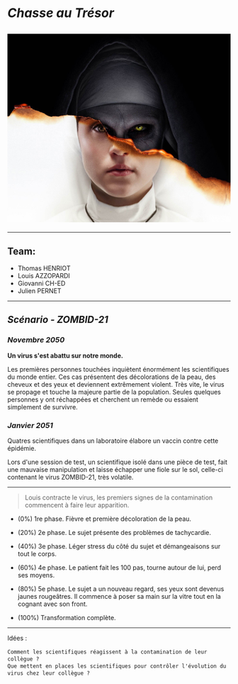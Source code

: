 # **_Chasse au Trésor_**

## ![Zombie](https://raw.githubusercontent.com/CNAM-CPN90-2021/kappa-copa-cabana_treasure-hunt/main/public/assets/img/zombie.jpg)

---

## Team:

- Thomas HENRIOT
- Louis AZZOPARDI
- Giovanni CH-ED
- Julien PERNET

---

## **_Scénario - ZOMBID-21_**

### *Novembre 2050*

**Un virus s'est abattu sur notre monde.**

Les premières personnes touchées inquiètent énormément les scientifiques du monde entier. Ces cas présentent des décolorations de la peau, des cheveux et des yeux et deviennent extrêmement violent. Très vite, le virus se propage et touche la majeure partie de la population. Seules quelques personnes y ont réchappées et cherchent un remède ou essaient simplement de survivre.

### *Janvier 2051*

Quatres scientifiques dans un laboratoire élabore un vaccin contre cette épidémie.

Lors d'une session de test, un scientifique isolé dans une pièce de test, fait une mauvaise manipulation et laisse échapper une fiole sur le sol, celle-ci contenant le virus ZOMBID-21, très volatile.

---
> Louis contracte le virus, les premiers signes de la contamination commencent à faire leur apparition.

* (0%) 1re phase. Fièvre et première décoloration de la peau. 

* (20%) 2e phase. Le sujet présente des problèmes de tachycardie.

* (40%) 3e phase. Léger stress du côté du sujet et démangeaisons sur tout le corps.

* (60%) 4e phase. Le patient fait les 100 pas, tourne autour de lui, perd ses moyens.

* (80%) 5e phase. Le sujet a un nouveau regard, ses yeux sont devenus jaunes rougeâtres. Il commence à poser sa main sur la vitre tout en la cognant avec son front.

* (100%) Transformation complète.


---
Idées :

````
Comment les scientifiques réagissent à la contamination de leur collègue ? 
Que mettent en places les scientifiques pour contrôler l'évolution du virus chez leur collègue ?

